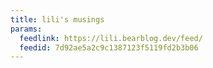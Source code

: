 ```yaml
---
title: lili's musings
params:
  feedlink: https://lili.bearblog.dev/feed/
  feedid: 7d92ae5a2c9c1387123f5119fd2b3b06
---
```

